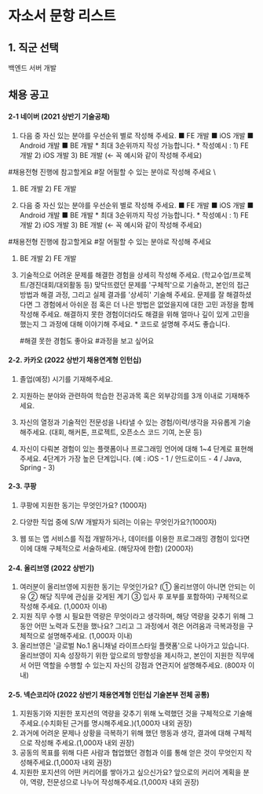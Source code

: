 # 자소서 문항 리스트

## 1. 직군 선택

백엔드 서버 개발



## 채용 공고

#### 2-1 네이버 (2021 상반기 기술공채)

1.  다음 중 자신 있는 분야를 우선순위 별로 작성해 주세요. ■ FE 개발 ■ iOS 개발 ■ Android 개발 ■ BE 개발 * 최대 3순위까지 작성 가능합니다. * 작성예시 : 1) FE 개발 2) iOS 개발 3) BE 개발 (← 꼭 예시와 같이 작성해 주세요)

   #채용전형 진행에 참고할게요 #잘 어필할 수 있는 분야로 작성해 주세요 \

   1) BE 개발 2) FE 개발

2.  다음 중 자신 있는 분야를 우선순위 별로 작성해 주세요. ■ FE 개발 ■ iOS 개발 ■ Android 개발 ■ BE 개발 * 최대 3순위까지 작성 가능합니다. * 작성예시 : 1) FE 개발 2) iOS 개발 3) BE 개발 (← 꼭 예시와 같이 작성해 주세요) 

   #채용전형 진행에 참고할게요 #잘 어필할 수 있는 분야로 작성해 주세요 

   1) BE 개발 2) FE 개발

3. 기술적으로 어려운 문제를 해결한 경험을 상세히 작성해 주세요. (학교수업/프로젝트/경진대회/대외활동 등) 맞닥뜨렸던 문제를 '구체적'으로 기술하고, 본인의 접근 방법과 해결 과정, 그리고 실제 결과를 '상세히' 기술해 주세요. 문제를 잘 해결하셨다면 그 경험에서 아쉬운 점 혹은 더 나은 방법은 없었을지에 대한 고민 과정을 함께 작성해 주세요. 해결하지 못한 경험이더라도 해결을 위해 얼마나 깊이 있게 고민을 했는지 그 과정에 대해 이야기해 주세요. * 코드로 설명해 주셔도 좋습니다.

   #해결 못한 경험도 좋아요 #과정을 보고 싶어요

#### 2-2. 카카오 (2022 상반기 채용연계형 인턴십)

1. 졸업(예정) 시기를 기재해주세요.

2. 지원하는 분야와 관련하여 학습한 전공과목 혹은 외부강의를 3개 이내로 기재해주세요.

3. 자신의 열정과 기술적인 전문성을 나타낼 수 있는 경험/이력/생각을 자유롭게 기술해주세요. (대회, 해커톤, 프로젝트, 오픈소스 코드 기여, 논문 등)

4. 자신이 다뤄본 경험이 있는 플랫폼이나 프로그래밍 언어에 대해 1~4 단계로 표현해주세요. 4단계가 가장 높은 단계입니다. (예 : iOS - 1 / 안드로이드 - 4 / Java, Spring - 3)

   

#### 2-3. 쿠팡 

1. 쿠팡에 지원한 동기는 무엇인가요? (1000자)
2. 다양한 직업 중에 S/W 개발자가 되려는 이유는 무엇인가요?(1000자)

3. 웹 또는 앱 서비스를 직접 개발하거나, 데이터를 이용한 프로그래밍 경험이 있다면 이에 대해 구체적으로 서술하세요. (해당자에 한함) (2000자)



#### 2-4. 올리브영 (2022 상반기)

1. 여러분이 올리브영에 지원한 동기는 무엇인가요? (① 올리브영이 아니면 안되는 이유 ② 해당 직무에 관심을 갖게된 계기 ③ 입사 후 포부를 포함하여) 구체적으로 작성해 주세요. (1,000자 이내)
2. 지원 직무 수행 시 필요한 역량은 무엇이라고 생각하며, 해당 역량을 갖추기 위해 그 동안 어떤 노력과 도전을 했나요? 그리고 그 과정에서 겪은 어려움과 극복과정을 구체적으로 설명해주세요. (1,000자 이내)
3.  올리브영은 '글로벌 No.1 옴니채널 라이프스타일 플랫폼'으로 나아가고 있습니다. 올리브영이 지속 성장하기 위한 앞으로의 방향성을 제시하고, 본인이 지원한 직무에서 어떤 역할을 수행할 수 있는지 자신의 강점과 연관지어 설명해주세요. (800자 이내)



#### 2-5. 넥슨코리아 (2022 상반기 채용연계형 인턴십 기술본부 전체 공통)

1. 지원동기와 지원한 포지션의 역량을 갖추기 위해 노력했던 것을 구체적으로 기술해 주세요.(수치화된 근거를 명시해주세요.)(1,000자 내외 권장)
2. 과거에 어려운 문제나 상황을 극복하기 위해 했던 행동과 생각, 결과에 대해 구체적으로 작성해 주세요.(1,000자 내외 권장)
3. 공동의 목표를 위해 다른 사람과 협업했던 경험과 이를 통해 얻은 것이 무엇인지 작성해주세요.(1,000자 내외 권장)
4. 지원한 포지션의 어떤 커리어를 쌓아가고 싶으신가요? 앞으로의 커리어 계획을 분야, 역량, 전문성으로 나누어 작성해주세요.(1,000자 내외 권장)
